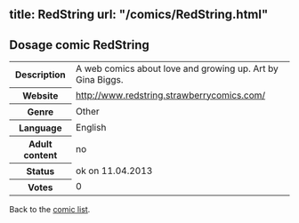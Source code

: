 title: RedString
url: "/comics/RedString.html"
---
Dosage comic RedString
-----------------------------------------

<table class="comicinfo">
<tr>
<th>Description</th><td>A web comics about love and growing up. Art by Gina Biggs.</td>
</tr>
<tr>
<th>Website</th><td><a href="http://www.redstring.strawberrycomics.com/">http://www.redstring.strawberrycomics.com/</a></td>
</tr>
<tr>
<th>Genre</th><td>Other</td>
</tr>
<tr>
<th>Language</th><td>English</td>
</tr>
<tr>
<th>Adult content</th><td>no</td>
</tr>
<tr>
<th>Status</th><td>ok on 11.04.2013</td>
</tr>
<tr>
<th>Votes</th><td>0</div></td>
</tr>
</table>

Back to the [comic list](../comic-index.html).
